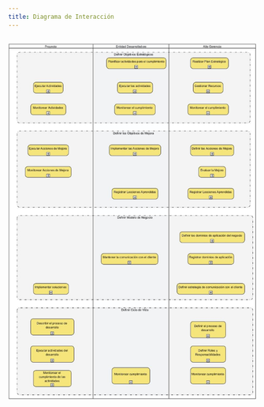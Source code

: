```yaml
---
title: Diagrama de Interacción
---
```


##

<img src="/GPO/D-inte-GPO.jpg" width="800" alt="Diagrama de Interacción entre subprocesos">